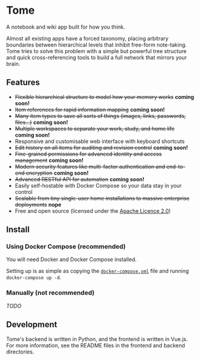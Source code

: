 # Tome
A notebook and wiki app built for how you think.

Almost all existing apps have a forced taxonomy, placing arbitrary boundaries between hierarchical levels that inhibit free-form note-taking. Tome tries to solve this problem with a simple but powerful tree structure and quick cross-referencing tools to build a full network that mirrors your brain.

## Features
- ~~Flexible hierarchical structure to model how your memory works~~ **coming soon!**
- ~~Item references for rapid information mapping~~ **coming soon!**
- ~~Many item types to save all sorts of things (images, links, passwords, files...)~~ **coming soon!**
- ~~Multiple workspaces to separate your work, study, and home life~~ **coming soon!**
- Responsive and customisable web interface with keyboard shortcuts
- ~~Edit history on all items for auditing and revision control~~ **coming soon!**
- ~~Fine-grained permissions for advanced identity and access management~~ **coming soon!**
- ~~Modern security features like multi-factor authentication and end-to-end encryption~~ **coming soon!**
- ~~Advanced RESTful API for automation~~ **coming soon!**
- Easily self-hostable with Docker Compose so your data stay in your control
- ~~Scalable from tiny single-user home installations to massive enterprise deployments~~ **nope**
- Free and open source (licensed under the [Apache Licence 2.0](./LICENCE.txt))

## Install
### Using Docker Compose (recommended)
You will need Docker and Docker Compose installed.

Setting up is as simple as copying the [`docker-compose.yml`](./docker-compose.yml) file and running `docker-compose up -d`.

### Manually (not recommended)
*TODO*

## Development
Tome's backend is written in Python, and the frontend is written in Vue.js. For more information, see the README files in the frontend and backend directories.
